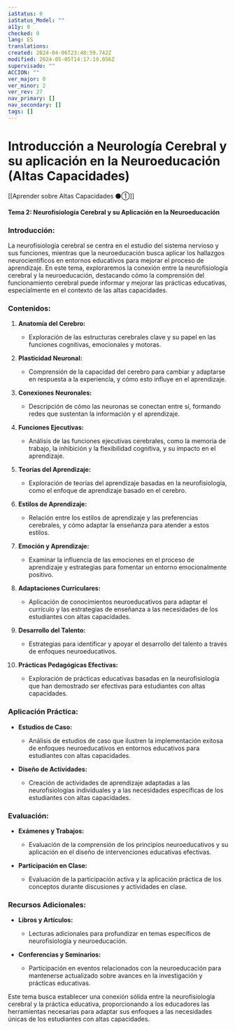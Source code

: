 ```yaml
---
iaStatus: 0
iaStatus_Model: ""
a11y: 0
checked: 0
lang: ES
translations: 
created: 2024-04-06T23:48:59.742Z
modified: 2024-05-05T14:17:19.056Z
supervisado: ""
ACCION: ""
ver_major: 0
ver_minor: 2
ver_rev: 27
nav_primary: []
nav_secondary: []
tags: []
---
```

# Introducción a Neurología Cerebral y su aplicación en la Neuroeducación (Altas Capacidades)

[[Aprender sobre Altas Capacidades ⚫①]]

**Tema 2: Neurofisiología Cerebral y su Aplicación en la Neuroeducación**

### Introducción:

La neurofisiología cerebral se centra en el estudio del sistema nervioso y sus funciones, mientras que la neuroeducación busca aplicar los hallazgos neurocientíficos en entornos educativos para mejorar el proceso de aprendizaje. En este tema, exploraremos la conexión entre la neurofisiología cerebral y la neuroeducación, destacando cómo la comprensión del funcionamiento cerebral puede informar y mejorar las prácticas educativas, especialmente en el contexto de las altas capacidades.

### Contenidos:

1. **Anatomía del Cerebro:**
   - Exploración de las estructuras cerebrales clave y su papel en las funciones cognitivas, emocionales y motoras.

2. **Plasticidad Neuronal:**
   - Comprensión de la capacidad del cerebro para cambiar y adaptarse en respuesta a la experiencia, y cómo esto influye en el aprendizaje.

3. **Conexiones Neuronales:**
   - Descripción de cómo las neuronas se conectan entre sí, formando redes que sustentan la información y el aprendizaje.

4. **Funciones Ejecutivas:**
   - Análisis de las funciones ejecutivas cerebrales, como la memoria de trabajo, la inhibición y la flexibilidad cognitiva, y su impacto en el aprendizaje.

5. **Teorías del Aprendizaje:**
   - Exploración de teorías del aprendizaje basadas en la neurofisiología, como el enfoque de aprendizaje basado en el cerebro.

6. **Estilos de Aprendizaje:**
   - Relación entre los estilos de aprendizaje y las preferencias cerebrales, y cómo adaptar la enseñanza para atender a estos estilos.

7. **Emoción y Aprendizaje:**
   - Examinar la influencia de las emociones en el proceso de aprendizaje y estrategias para fomentar un entorno emocionalmente positivo.

8. **Adaptaciones Curriculares:**
   - Aplicación de conocimientos neuroeducativos para adaptar el currículo y las estrategias de enseñanza a las necesidades de los estudiantes con altas capacidades.

9. **Desarrollo del Talento:**
   - Estrategias para identificar y apoyar el desarrollo del talento a través de enfoques neuroeducativos.

10. **Prácticas Pedagógicas Efectivas:**
    - Exploración de prácticas educativas basadas en la neurofisiología que han demostrado ser efectivas para estudiantes con altas capacidades.

### Aplicación Práctica:

- **Estudios de Caso:**
  - Análisis de estudios de caso que ilustren la implementación exitosa de enfoques neuroeducativos en entornos educativos para estudiantes con altas capacidades.

- **Diseño de Actividades:**
  - Creación de actividades de aprendizaje adaptadas a las neurofisiologías individuales y a las necesidades específicas de los estudiantes con altas capacidades.

### Evaluación:

- **Exámenes y Trabajos:**
  - Evaluación de la comprensión de los principios neuroeducativos y su aplicación en el diseño de intervenciones educativas efectivas.

- **Participación en Clase:**
  - Evaluación de la participación activa y la aplicación práctica de los conceptos durante discusiones y actividades en clase.

### Recursos Adicionales:

- **Libros y Artículos:**
  - Lecturas adicionales para profundizar en temas específicos de neurofisiología y neuroeducación.

- **Conferencias y Seminarios:**
  - Participación en eventos relacionados con la neuroeducación para mantenerse actualizado sobre avances en la investigación y prácticas educativas.

Este tema busca establecer una conexión sólida entre la neurofisiología cerebral y la práctica educativa, proporcionando a los educadores las herramientas necesarias para adaptar sus enfoques a las necesidades únicas de los estudiantes con altas capacidades.